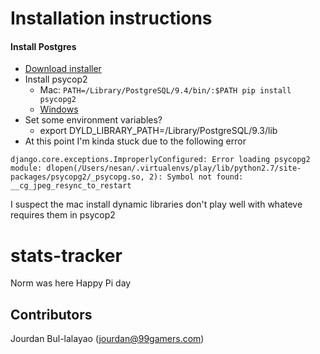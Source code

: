 # Installation instructions

#### Install Postgres
- [Download installer](git@github.com:Gilroy-Morgan-Hill-Devs/stats-tracker.git)
- Install psycop2
  - Mac: `PATH=/Library/PostgreSQL/9.4/bin/:$PATH pip install psycopg2`
  - [Windows](http://stickpeople.com/projects/python/win-psycopg/)
- Set some environment variables?
  - export DYLD_LIBRARY_PATH=/Library/PostgreSQL/9.3/lib
- At this point I'm kinda stuck due to the following error
```
django.core.exceptions.ImproperlyConfigured: Error loading psycopg2 module: dlopen(/Users/nesan/.virtualenvs/play/lib/python2.7/site-packages/psycopg2/_psycopg.so, 2): Symbol not found: __cg_jpeg_resync_to_restart
```
I suspect the mac install dynamic libraries don't play well with whateve requires them in  psycop2

# stats-tracker
Norm was here  Happy Pi day

## Contributors
Jourdan Bul-lalayao (jourdan@99gamers.com)
